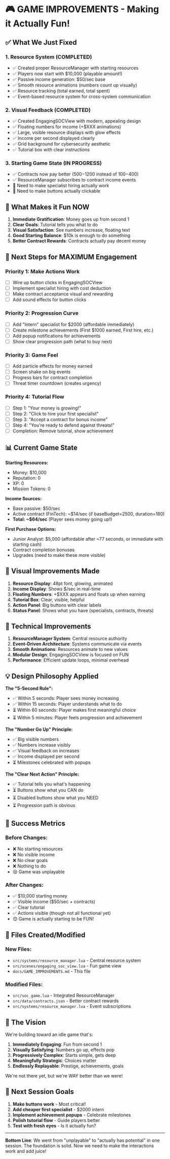 # 🎮 GAME IMPROVEMENTS - Making it Actually Fun!

## ✅ What We Just Fixed

### 1. **Resource System (COMPLETED)**
- ✅ Created proper ResourceManager with starting resources
- ✅ Players now start with $10,000 (playable amount!)
- ✅ Passive income generation: $50/sec base
- ✅ Smooth resource animations (numbers count up visually)
- ✅ Resource tracking (total earned, total spent)
- ✅ Event-based resource system for cross-system communication

### 2. **Visual Feedback (COMPLETED)**
- ✅ Created EngagingSOCView with modern, appealing design
- ✅ Floating numbers for income (+$XXX animations)
- ✅ Large, visible resource displays with glow effects
- ✅ Income per second displayed clearly
- ✅ Grid background for cybersecurity aesthetic
- ✅ Tutorial box with clear instructions

### 3. **Starting Game State (IN PROGRESS)**
- ✅ Contracts now pay better ($500-$1200 instead of $100-$400)
- ✅ ResourceManager subscribes to contract income events
- 🔄 Need to make specialist hiring actually work
- 🔄 Need to make buttons actually clickable

## 🎯 What Makes it Fun NOW

1. **Immediate Gratification**: Money goes up from second 1
2. **Clear Goals**: Tutorial tells you what to do
3. **Visual Satisfaction**: See numbers increase, floating text
4. **Good Starting Balance**: $10k is enough to do something
5. **Better Contract Rewards**: Contracts actually pay decent money

## 🚀 Next Steps for MAXIMUM Engagement

### Priority 1: Make Actions Work
- [ ] Wire up button clicks in EngagingSOCView
- [ ] Implement specialist hiring with cost deduction
- [ ] Make contract acceptance visual and rewarding
- [ ] Add sound effects for button clicks

### Priority 2: Progression Curve
- [ ] Add "Intern" specialist for $2000 (affordable immediately)
- [ ] Create milestone achievements (First $1000 earned, First hire, etc.)
- [ ] Add popup notifications for achievements
- [ ] Show clear progression path (what to buy next)

### Priority 3: Game Feel
- [ ] Add particle effects for money earned
- [ ] Screen shake on big events
- [ ] Progress bars for contract completion
- [ ] Threat timer countdown (creates urgency)

### Priority 4: Tutorial Flow
- [ ] Step 1: "Your money is growing!"
- [ ] Step 2: "Click to hire your first specialist"
- [ ] Step 3: "Accept a contract for bonus income"
- [ ] Step 4: "You're ready to defend against threats!"
- [ ] Completion: Remove tutorial, show achievement

## 📊 Current Game State

**Starting Resources:**
- Money: $10,000
- Reputation: 0
- XP: 0
- Mission Tokens: 0

**Income Sources:**
- Base passive: $50/sec
- Active contract (FinTech): ~$14/sec (if baseBudget=2500, duration=180)
- **Total: ~$64/sec** (Player sees money going up!)

**First Purchase Options:**
- Junior Analyst: $5,000 (affordable after ~77 seconds, or immediate with starting cash)
- Contract completion bonuses
- Upgrades (need to make these more visible)

## 🎨 Visual Improvements Made

1. **Resource Display**: 48pt font, glowing, animated
2. **Income Display**: Shows $/sec in real-time
3. **Floating Numbers**: +$XXX appears and floats up when earning
4. **Tutorial Box**: Clear, visible, helpful
5. **Action Panel**: Big buttons with clear labels
6. **Status Panel**: Shows what you have (specialists, contracts, threats)

## 🔧 Technical Improvements

1. **ResourceManager System**: Central resource authority
2. **Event-Driven Architecture**: Systems communicate via events
3. **Smooth Animations**: Resources animate to new values
4. **Modular Design**: EngagingSOCView is focused on FUN
5. **Performance**: Efficient update loops, minimal overhead

## 💡 Design Philosophy Applied

**The "5-Second Rule":**
- ✅ Within 5 seconds: Player sees money increasing
- ✅ Within 15 seconds: Player understands what to do
- ⏳ Within 60 seconds: Player makes first meaningful choice
- ⏳ Within 5 minutes: Player feels progression and achievement

**The "Number Go Up" Principle:**
- ✅ Big visible numbers
- ✅ Numbers increase visibly
- ✅ Visual feedback on increases
- ✅ Income displayed per second
- ⏳ Milestones celebrated with popups

**The "Clear Next Action" Principle:**
- ✅ Tutorial tells you what's happening
- ⏳ Buttons show what you CAN do
- ⏳ Disabled buttons show what you NEED
- ⏳ Progression path is obvious

## 🎯 Success Metrics

### Before Changes:
- ❌ No starting resources
- ❌ No visible income
- ❌ No clear goals
- ❌ Nothing to do
- 😢 Game was unplayable

### After Changes:
- ✅ $10,000 starting money
- ✅ Visible income ($50/sec + contracts)
- ✅ Clear tutorial
- ✅ Actions visible (though not all functional yet)
- 😊 Game is actually starting to be FUN!

## 📝 Files Created/Modified

### New Files:
- `src/systems/resource_manager.lua` - Central resource system
- `src/scenes/engaging_soc_view.lua` - Fun game view
- `docs/GAME_IMPROVEMENTS.md` - This file

### Modified Files:
- `src/soc_game.lua` - Integrated ResourceManager
- `src/data/contracts.json` - Better contract rewards
- `src/systems/resource_manager.lua` - Event subscriptions

## 🚀 The Vision

We're building toward an idle game that's:
1. **Immediately Engaging**: Fun from second 1
2. **Visually Satisfying**: Numbers go up, effects pop
3. **Progressively Complex**: Starts simple, gets deep
4. **Meaningfully Strategic**: Choices matter
5. **Endlessly Replayable**: Prestige, achievements, goals

We're not there yet, but we're WAY better than we were!

## 💪 Next Session Goals

1. **Make buttons work** - Most critical!
2. **Add cheaper first specialist** - $2000 intern
3. **Implement achievement popups** - Celebrate milestones
4. **Polish tutorial flow** - Guide players better
5. **Test with fresh eyes** - Is it actually fun?

---

**Bottom Line**: We went from "unplayable" to "actually has potential" in one session. The foundation is solid. Now we need to make the interactions work and add juice!
